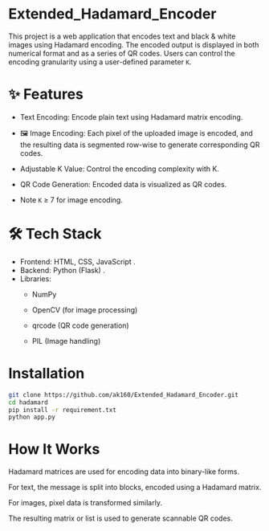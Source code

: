 # Extended_Hadamard_Encoder
This project is a web application that encodes text and black & white images using Hadamard encoding. The encoded output is displayed in both numerical format and as a series of QR codes. Users can control the encoding granularity using a user-defined parameter ``K``.

# ✨ Features
-  Text Encoding: Encode plain text using Hadamard matrix encoding.

- 🖼 Image Encoding: Each pixel of the uploaded image is encoded, and the resulting data is segmented row-wise to generate corresponding QR codes.

-  Adjustable K Value: Control the encoding complexity with K.

-  QR Code Generation: Encoded data is visualized as QR codes.

- Note ``K`` ≥ 7 for image encoding.
  
# 🛠️ Tech Stack
- Frontend: HTML, CSS, JavaScript .
- Backend: Python (Flask) .
- Libraries:
  - NumPy

  - OpenCV (for image processing)

  - qrcode (QR code generation)

  - PIL (Image handling)
# Installation 
```bash
git clone https://github.com/ak160/Extended_Hadamard_Encoder.git
cd hadamard
pip install -r requirement.txt
python app.py
```
# How It Works
Hadamard matrices are used for encoding data into binary-like forms.

For text, the message is split into blocks, encoded using a Hadamard matrix.

For images, pixel data is transformed similarly.

The resulting matrix or list is used to generate scannable QR codes.
